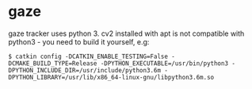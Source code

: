# gaze

gaze tracker uses python 3. cv2 installed with apt is not compatible with python3 - you need to build it yourself, e.g:
```
$ catkin config -DCATKIN_ENABLE_TESTING=False -DCMAKE_BUILD_TYPE=Release -DPYTHON_EXECUTABLE=/usr/bin/python3 -DPYTHON_INCLUDE_DIR=/usr/include/python3.6m -DPYTHON_LIBRARY=/usr/lib/x86_64-linux-gnu/libpython3.6m.so
```
